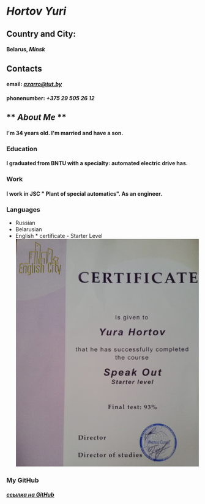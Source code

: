 # **_Hortov Yuri_**

## Country and City:

#### **Belarus**, _Minsk_

## **Contacts**

#### **email:** *azarro@tut.by*

#### **phonenumber:** _+375 29 505 26 12_

## ** _About Me_ **

#### I'm 34 years old. I'm married and have a son.

### **Education**

#### I graduated from BNTU with a specialty: automated electric drive has.

### **Work**

#### I work in JSC " Plant of special automatics". As an engineer.

### **Languages**

- Russian
- Belarusian
- English \* certificate - Starter Level
  ![mountains](Screenshot_2.png)

### **My GitHub**

#### _[ссылка на GitHub](https://github.com/masya2021)_
